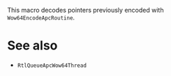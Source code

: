 This macro decodes pointers previously encoded with `Wow64EncodeApcRoutine`.

# See also
 - `RtlQueueApcWow64Thread`
